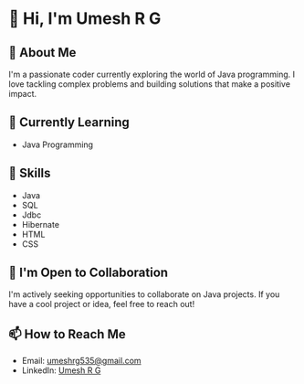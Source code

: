 # 👋 Hi, I'm Umesh R G

## 👀 About Me
I'm a passionate coder currently exploring the world of Java programming. I love tackling complex problems and building solutions that make a positive impact.

## 🌱 Currently Learning
- Java Programming

## 💼 Skills
- Java
- SQL
- Jdbc
- Hibernate
- HTML
- CSS

## 🤝 I'm Open to Collaboration
I'm actively seeking opportunities to collaborate on Java projects. If you have a cool project or idea, feel free to reach out!

## 📫 How to Reach Me
- Email: [umeshrg535@gmail.com](mailto:umeshrg535@gmail.com)
- LinkedIn: [Umesh R G](https://www.linkedin.com/in/umesh-r-g/)


<!---
UMESHRG/UMESHRG is a ✨ special ✨ repository because its `README.md` (this file) appears on your GitHub profile.
You can click the Preview link to take a look at your changes.
--->
